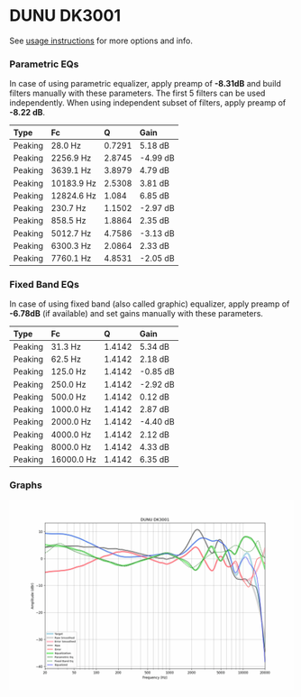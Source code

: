 # DUNU DK3001
See [usage instructions](https://github.com/jaakkopasanen/AutoEq#usage) for more options and info.

### Parametric EQs
In case of using parametric equalizer, apply preamp of **-8.31dB** and build filters manually
with these parameters. The first 5 filters can be used independently.
When using independent subset of filters, apply preamp of **-8.22 dB**.

| Type    | Fc         |      Q | Gain     |
|:--------|:-----------|:-------|:---------|
| Peaking | 28.0 Hz    | 0.7291 | 5.18 dB  |
| Peaking | 2256.9 Hz  | 2.8745 | -4.99 dB |
| Peaking | 3639.1 Hz  | 3.8979 | 4.79 dB  |
| Peaking | 10183.9 Hz | 2.5308 | 3.81 dB  |
| Peaking | 12824.6 Hz | 1.084  | 6.85 dB  |
| Peaking | 230.7 Hz   | 1.1502 | -2.97 dB |
| Peaking | 858.5 Hz   | 1.8864 | 2.35 dB  |
| Peaking | 5012.7 Hz  | 4.7586 | -3.13 dB |
| Peaking | 6300.3 Hz  | 2.0864 | 2.33 dB  |
| Peaking | 7760.1 Hz  | 4.8531 | -2.05 dB |

### Fixed Band EQs
In case of using fixed band (also called graphic) equalizer, apply preamp of **-6.78dB**
(if available) and set gains manually with these parameters.

| Type    | Fc         |      Q | Gain     |
|:--------|:-----------|:-------|:---------|
| Peaking | 31.3 Hz    | 1.4142 | 5.34 dB  |
| Peaking | 62.5 Hz    | 1.4142 | 2.18 dB  |
| Peaking | 125.0 Hz   | 1.4142 | -0.85 dB |
| Peaking | 250.0 Hz   | 1.4142 | -2.92 dB |
| Peaking | 500.0 Hz   | 1.4142 | 0.12 dB  |
| Peaking | 1000.0 Hz  | 1.4142 | 2.87 dB  |
| Peaking | 2000.0 Hz  | 1.4142 | -4.40 dB |
| Peaking | 4000.0 Hz  | 1.4142 | 2.12 dB  |
| Peaking | 8000.0 Hz  | 1.4142 | 4.33 dB  |
| Peaking | 16000.0 Hz | 1.4142 | 6.35 dB  |

### Graphs
![](./DUNU%20DK3001.png)